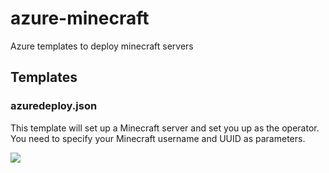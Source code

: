 # azure-minecraft 
Azure templates to deploy minecraft servers

## Templates 

### azuredeploy.json

This template will set up a Minecraft server and set you up as the operator. You need to specify your Minecraft username and UUID as parameters.

<a href="https://portal.azure.com/#create/Microsoft.Template/uri/https%3A%2F%2Fraw.githubusercontent.com%2Fgbowerman%2Fazure-minecraft%2Fmaster%2Fazuredeploy.json" target="_blank">
    <img src="http://azuredeploy.net/deploybutton.png"/>
</a>
